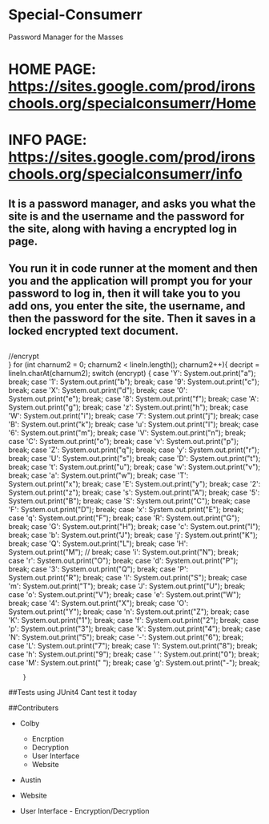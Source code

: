 # Special-Consumerr
Password Manager for the Masses

# HOME PAGE: https://sites.google.com/prod/ironschools.org/specialconsumerr/Home

# INFO PAGE: https://sites.google.com/prod/ironschools.org/specialconsumerr/info

## It is a password manager, and asks you what the site is and the username and the password for the site, along with having a encrypted log in page.

## You run it in code runner at the moment and then you and the application will prompt you for your password to log in, then it will take you to you add ons, you enter the site, the username, and then the password for the site. Then it saves in a locked encrypted text document.

##
//encrypt	
		}
		for (int charnum2 = 0; charnum2 < lineIn.length(); charnum2++){
			decript = lineIn.charAt(charnum2);
			switch (encrypt) {
			case 'Y': System.out.print("a"); 
					break; 
			case '1': System.out.print("b"); 
					break; 
			case '9': System.out.print("c"); 
					break; 
			case 'X': System.out.print("d"); 
					break; 
			case '0': System.out.print("e");
					break; 
			case '8': System.out.print("f"); 
					break;
			case 'A': System.out.print("g"); 
					break; 
			case 'z': System.out.print("h"); 
					break; 
			case 'W': System.out.print("i"); 
					break; 
			case '7': System.out.print("j"); 
					break;
			case 'B': System.out.print("k"); 
					break; 
			case 'u': System.out.print("l"); 
					break; 
			case '6': System.out.print("m"); 
					break; 
			case 'V': System.out.print("n"); 
					break; 
			case 'C': System.out.print("o");
					break; 
			case 'v': System.out.print("p"); 
					break;
			case 'Z': System.out.print("q"); 
					break; 
			case 'y': System.out.print("r"); 
					break; 
			case 'U': System.out.print("s"); 
					break; 
			case 'D': System.out.print("t"); 
					break;
			case 't': System.out.print("u"); 
					break; 
			case 'w': System.out.print("v"); 
					break; 
			case 'a': System.out.print("w"); 
					break; 
			case 'T': System.out.print("x"); 
					break; 
			case 'E': System.out.print("y");
					break; 
			case '2': System.out.print("z"); 
					break;
			case 's': System.out.print("A"); 
					break; 
			case '5': System.out.print("B"); 
					break; 
			case 'S': System.out.print("C"); 
					break; 
			case 'F': System.out.print("D"); 
					break;
			case 'x': System.out.print("E"); 
					break; 
			case 'q': System.out.print("F"); 
					break; 
			case 'R': System.out.print("G"); 
					break; 
			case 'G': System.out.print("H"); 
					break; 
			case 'c': System.out.print("I");
					break; 
			case 'b': System.out.print("J"); 
					break;
			case 'j': System.out.print("K"); 
					break; 
			case 'Q': System.out.print("L"); 
					break; 
			case 'H': System.out.print("M"); 
			//		break; 
			case 'i': System.out.print("N"); 
					break;  
			case 'r': System.out.print("O"); 
					break; 
			case 'd': System.out.print("P"); 
					break; 
			case '3': System.out.print("Q"); 
					break; 
			case 'P': System.out.print("R"); 
					break; 
			case 'I': System.out.print("S");
					break; 
			case 'm': System.out.print("T"); 
					break;
			case 'J': System.out.print("U"); 
					break; 
			case 'o': System.out.print("V"); 
					break; 
			case 'e': System.out.print("W"); 
					break; 
			case '4': System.out.print("X"); 
					break;
			case 'O': System.out.print("Y"); 
					break; 
			case 'n': System.out.print("Z"); 
					break; 
			case 'K': System.out.print("1"); 
					break; 
			case 'f': System.out.print("2"); 
					break; 
			case 'p': System.out.print("3");
					break; 
			case 'k': System.out.print("4"); 
					break;
			case 'N': System.out.print("5"); 
					break; 
			case '-': System.out.print("6"); 
					break; 
			case 'L': System.out.print("7"); 
					break; 
			case 'l': System.out.print("8"); 
					break;
			case 'h': System.out.print("9"); 
					break; 
			case ' ': System.out.print("0"); 
					break; 
			case 'M': System.out.print(" "); 
					break; 
			case 'g': System.out.print("-"); 
					break; 
		
		}

##Tests
using JUnit4
 Cant test it today


 ##Contributers
  - Colby
    - Encrption
    - Decryption
    - User Interface
     - Website

  - Austin
   - Website
   - User Interface
    - Encryption/Decryption

